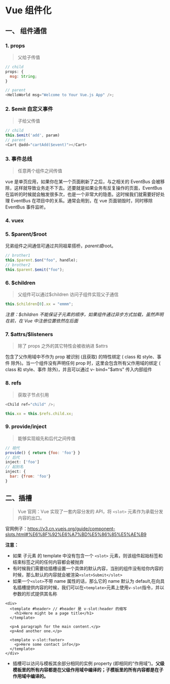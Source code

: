 <!--
 * @Author: zqq
 * @Date: 2021-04-17 11:06:22
 * @LastEditTime: 2021-04-26 10:32:57
 * @LastEditors: Please set LastEditors
 * @Description: In User Settings Edit
 * @FilePath: /crystal-github/Notes/Vue/1-组件化.MD
-->

# Vue 组件化

## 一、 组件通信

### 1. props

> 父给子传值

```js
// child
props: {
  msg: String;
}

// parent
<HelloWorld msg="Welcome to Your Vue.js App" />;
```

### 2. $emit 自定义事件

> 子给父传值

```js
// child
this.$emit('add', param)
// parent
<Cart @add="cartAdd($event)"></Cart>
```

### 3. 事件总线

> 任意两个组件之间传值

vue 是单页应用，如果你在某一个页面刷新了之后，与之相关的 EventBus 会被移除，这样就导致业务走不下去。还要就是如果业务有反复操作的页面，EventBus 在监听的时候就会触发很多次，也是一个非常大的隐患。这时候我们就需要好好处理 EventBus 在项目中的关系。通常会用到，在 vue 页面销毁时，同时移除 EventBus 事件监听。

### 4. vuex

### 5. \$parent/\$root

兄弟组件之间通信可通过共同祖辈搭桥，$parent或$root。

```js
// brother1
this.$parent.$on("foo", handle);
// brother2
this.$parent.$emit("foo");
```

### 6. \$children

> 父组件可以通过$children 访问子组件实现父子通信

```js
this.$children[0].xx = "emmm";
```

_注意：$children 不能保证子元素的顺序，如果组件通过异步方式加载，虽然声明在前，在 Vue 中注册位置依然在后面_

### 7. \$attrs/\$listeners

> 除了 props 之外的其它特性会被收纳进 $attrs

包含了父作用域中不作为 prop 被识别 (且获取) 的特性绑定 ( class 和 style、事件 除外)。当一个组件没有声明任何 prop 时，这里会包含所有父作用域的绑定 ( class 和 style、事件 除外)，并且可以通过 v- bind="$attrs" 传入内部组件

### 8. refs

> 获取子节点引用

```js
<Child ref="child" />;

this.xx = this.$refs.child.xx;
```

### 9. provide/inject

> 能够实现祖先和后代之间传值

```js
// 祖代
provide() { return {foo: 'foo'} }
// 后代
inject: ['foo']
// 起别名
inject: {
  bar: {from: 'foo'}
}

```

## 二、插槽

> Vue 官网：Vue 实现了一套内容分发的 API，将 `<slot>` 元素作为承载分发内容的出口。

官网例子：https://v3.cn.vuejs.org/guide/component-slots.html#%E6%8F%92%E6%A7%BD%E5%86%85%E5%AE%B9

**注意：**

- 如果 子元素 的 template 中没有包含一个 `<slot>` 元素，则该组件起始标签和结束标签之间的任何内容都会被抛弃
- 有时候我们需要给插槽设置一个具体的默认内容，当别的组件没有给你内容的时候，那么默认的内容就会被渲染`<slot>Submit</slot>`
- 如果一个`<slot>`不带 name 属性的话，那么它的 name 默认为 default,在向具名插槽提供内容的时候，我们可以在`<template>`元素上使用`v-slot`指令，并以参数的形式提供其名称

```vue
<div>
  <template #header> // #header 是 v-slot:header 的缩写
    <h1>Here might be a page title</h1>
  </template>

  <p>A paragraph for the main content.</p>
  <p>And another one.</p>

  <template v-slot:footer>
    <p>Here some contact info</p>
  </template>
</div>
```

- 插槽可以访问与模板其余部分相同的实例 property (即相同的“作用域”)。**父级模板里的所有内容都是在父级作用域中编译的；子模板里的所有内容都是在子作用域中编译的。**

